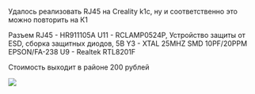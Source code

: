 Удалось реализовать RJ45 на Creality k1с, ну и соответственно это можно повторить на К1


Разъем RJ45 - HR911105A
U11 - RCLAMP0524P, Устройство защиты от ESD, сборка защитных диодов, 5В
Y3 - XTAL 25MHZ SMD 10PF/20PPM EPSON/FA-238
U9 - Realtek RTL8201F

Стоимость выходит в районе 200 рублей

![](к1_e45.jpg)